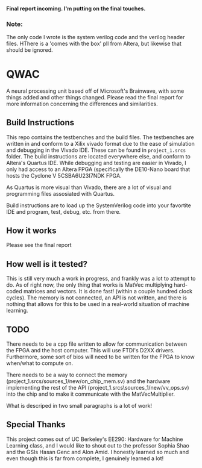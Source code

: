 #### Final report incoming. I'm putting on the final touches.

### Note:
The only code I wrote is the system verilog code and the verilog header files. HThere is a 'comes with the box' pll from Altera, but likewise that should be ignored. 

# QWAC

A neural processing unit based off of Microsoft's Brainwave, with some things added and other things changed. Please read the final report for more information concerning the differences and similarities. 

## Build Instructions

This repo contains the testbenches and the build files. The testbenches are written in and conform to a Xilix vivado format due to the ease of simulation and debugging in the Vivado IDE. These can be found in `project_1.srcs` folder. The build instructions are located everywhere else, and conform to Altera's Quartus IDE. While debugging and testing are easier in Vivado, I only had access to an Altera FPGA (specifically the DE10-Nano board that hosts the Cyclone V 5CSBA6U23I7NDK FPGA. 


As Quartus is more visual than Vivado, there are a lot of visual and programming files assosiated with Quartus. 

Build instructions are to load up the SystemVerilog code into your favortite IDE and program, test, debug, etc. from there. 

## How it works

Please see the final report

## How well is it tested?

This is still very much a work in progress, and frankly was a lot to attempt to do. As of right now, the only thing that works is MatVec multiplying hard-coded matrices and vectors. It is done fast! (within a couple hundred clock cycles). The memory is not connected, an API is not written, and there is nothing that allows for this to be used in a real-world situation of machine learning. 

## TODO

There needs to be a cpp file written to allow for communication between the FPGA and the host computer. This will use FTDI's D2XX drivers. Furthermore, some sort of bios will need to be written for the FPGA to know when/what to compute on.

There needs to be a way to connect the memory (project\_1.srcs/sources\_1/new/on\_chip\_mem.sv) and the hardware implementing the rest of the API (project\_1.srcs\sources\_1/new/vv\_ops.sv) into the chip and to make it communicate with the MatVecMultiplier.

What is descriped in two small paragraphs is a lot of work!

## Special Thanks

This project comes out of UC Berkeley's EE290: Hardware for Machine Learning class, and I would like to shout out to the professor Sophia Shao and the GSIs Hasan Genc and Alon Amid. I honestly learned so much and even though this is far from complete, I genuinely learned a lot!
